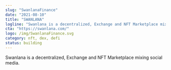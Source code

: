 ```yaml
---
slug: "SwanlanaFinance"
date: "2021-08-10"
title: "SWANLANA"
logline: "Swanlana is a decentralized, Exchange and NFT Marketplace mixing social media."
cta: "https://swanlana.com/"
logo: /img/SwanlanaFinance.svg
category: nft, dex, defi
status: building
---
```


Swanlana is a decentralized, Exchange and NFT Marketplace mixing social media.